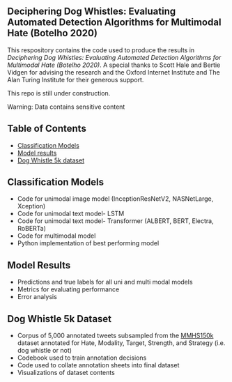## Deciphering Dog Whistles: Evaluating Automated Detection Algorithms for Multimodal Hate (Botelho 2020)

This respository contains the code used to produce the results in _Deciphering Dog Whistles: Evaluating Automated Detection Algorithms for Multimodal Hate (Botelho 2020)_. A special thanks to Scott Hale and Bertie Vidgen for advising the research and the Oxford Internet Institute and The Alan Turing Institute for their generous support.

This repo is still under construction.

Warning: Data contains sensitive content


## Table of Contents
* [Classification Models](#Classification-Models)
* [Model results](#Model-results)
* [Dog Whistle 5k dataset](#Dog-Whistle-5k-dataset)

## Classification Models
* Code for unimodal image model (InceptionResNetV2, NASNetLarge, Xception)
* Code for unimodal text model- LSTM
* Code for unimodal text model- Transformer (ALBERT, BERT, Electra, RoBERTa)
* Code for multimodal model
* Python implementation of best performing model

## Model Results
* Predictions and true labels for all uni and multi modal models
* Metrics for evaluating performance
* Error analysis

## Dog Whistle 5k Dataset
* Corpus of 5,000 annotated tweets subsampled from the [MMHS150k](https://gombru.github.io/2019/10/09/MMHS/) dataset annotated for Hate, Modality, Target, Strength, and Strategy (i.e. dog whistle or not)
* Codebook used to train annotation decisions
* Code used to collate annotation sheets into final dataset
* Visualizations of dataset contents
